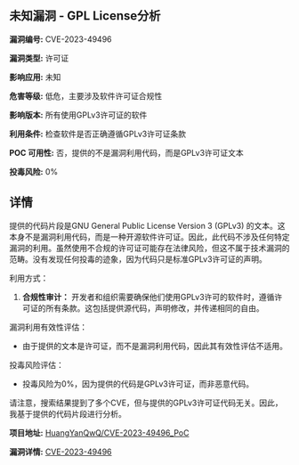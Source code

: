 ## 未知漏洞 - GPL License分析

**漏洞编号:** CVE-2023-49496

**漏洞类型:** 许可证

**影响应用:** 未知

**危害等级:** 低危，主要涉及软件许可证合规性

**影响版本:** 所有使用GPLv3许可证的软件

**利用条件:** 检查软件是否正确遵循GPLv3许可证条款

**POC 可用性:** 否，提供的不是漏洞利用代码，而是GPLv3许可证文本

**投毒风险:** 0%

## 详情

提供的代码片段是GNU General Public License Version 3 (GPLv3) 的文本。这本身不是漏洞利用代码，而是一种开源软件许可证。因此，此代码不涉及任何特定漏洞的利用。虽然使用不合规的许可证可能存在法律风险，但这不属于技术漏洞的范畴。没有发现任何投毒的迹象，因为代码只是标准GPLv3许可证的声明。

利用方式：

1.  **合规性审计：** 开发者和组织需要确保他们使用GPLv3许可的软件时，遵循许可证的所有条款。这包括提供源代码，声明修改，并传递相同的自由。

漏洞利用有效性评估：

*   由于提供的文本是许可证，而不是漏洞利用代码，因此其有效性评估不适用。

投毒风险评估：

*   投毒风险为0%，因为提供的代码是GPLv3许可证，而非恶意代码。

请注意，搜索结果提到了多个CVE，但与提供的GPLv3许可证代码无关。因此，我基于提供的代码片段进行分析。


**项目地址:** [HuangYanQwQ/CVE-2023-49496_PoC](https://github.com/HuangYanQwQ/CVE-2023-49496_PoC)

**漏洞详情:** [CVE-2023-49496](https://nvd.nist.gov/vuln/detail/CVE-2023-49496)